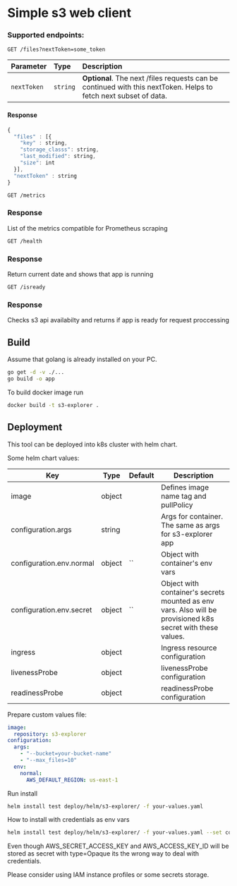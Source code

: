 # Simple s3 web client 
### Supported endpoints:
```http
GET /files?nextToken=some_token
```
| Parameter | Type | Description |
| :--- | :--- | :--- |
| `nextToken` | `string` | **Optional**. The next /files requests can be continued with this nextToken. Helps to fetch next subset of data.|

#### Response 
```javascript
{
  "files" : [{
    "key" : string,
    "storage_classs": string,
    "last_modified": string,
    "size": int
  }],
  "nextToken" : string
}
```

```http
GET /metrics
```
### Response 

List of the metrics compatible for Prometheus scraping

```http
GET /health
```
### Response 

Return current date and shows that app is running 

```http
GET /isready
```
### Response 

Checks s3 api availabilty and returns if app is ready for request proccessing

## Build 
Assume that golang is already installed on your PC. 
```bash
go get -d -v ./...
go build -o app
```

To build docker image run 
```bash
docker build -t s3-explorer .
```

## Deployment 
This tool can be deployed into k8s cluster with helm chart. 

Some helm chart values:

| Key | Type | Default | Description |
|-----|------|---------|-------------|
| image | object |  | Defines image name tag and pullPolicy |
| configuration.args |  string |  | Args for container. The same as args for s3-explorer app |
| configuration.env.normal | object | `` | Object with  container's env vars  |
| configuration.env.secret | object | `` | Object with container's secrets mounted as env vars. Also will be provisioned k8s secret with these values.  |
| ingress | object |  |Ingress resource configuration |
| livenessProbe | object |  |livenessProbe configuration|
| readinessProbe | object |  |readinessProbe configuration|

Prepare custom values file:
``` yaml
image:
  repository: s3-explorer
configuration:
  args:
    - "--bucket=your-bucket-name"
    - "--max_files=10"
  env:
    normal:
      AWS_DEFAULT_REGION: us-east-1
```

Run install 
```bash
helm install test deploy/helm/s3-explorer/ -f your-values.yaml
```

How to install with credentials as env vars
```bash
helm install test deploy/helm/s3-explorer/ -f your-values.yaml --set configuration.env.secret.AWS_ACCESS_KEY_ID=your-key-id --set configuration.env.secret.AWS_SECRET_ACCESS_KEY=your-key
```

Even though AWS_SECRET_ACCESS_KEY and AWS_ACCESS_KEY_ID will be stored as secret with type=Opaque its the wrong way to deal with credentials. 

Please consider using IAM instance profiles or some secrets storage. 